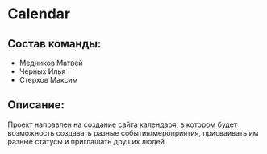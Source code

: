 # Calendar

## Состав команды:
- Медников Матвей
- Черных Илья
- Стерхов Максим

## Описание:
Проект направлен на создание сайта календаря, в котором будет возможность создавать разные события/мероприятия, присваивать им разные статусы и приглашать друших людей
